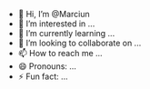 - 👋 Hi, I’m @Marciun
- 👀 I’m interested in ...
- 🌱 I’m currently learning ...
- 💞️ I’m looking to collaborate on ...
- 📫 How to reach me ...
- 😄 Pronouns: ...
- ⚡ Fun fact: ...

<!---
Marciun/Marciun is a ✨ special ✨ repository because its `README.md` (this file) appears on your GitHub profile.
You can click the Preview link to take a look at your changes.
--->
